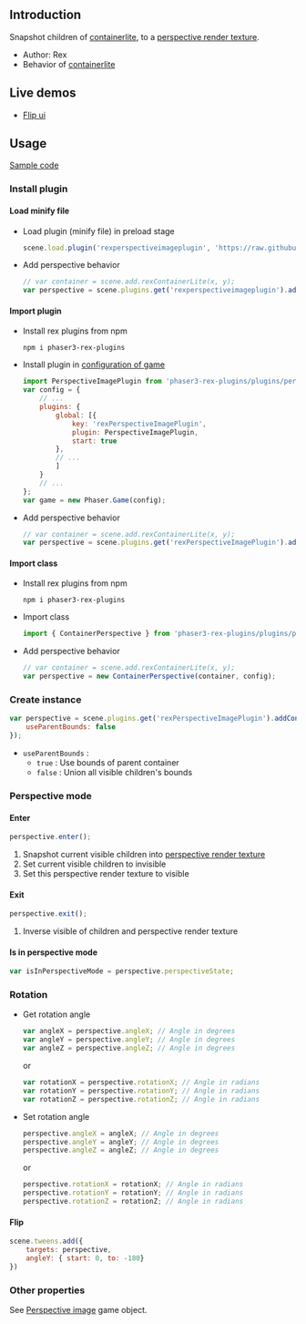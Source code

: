 ## Introduction

Snapshot children of [containerlite](containerlite.md), to a [perspective render texture](perspective-rendertexture.md).

- Author: Rex
- Behavior of [containerlite](containerlite.md)

## Live demos

- [Flip ui](https://codepen.io/rexrainbow/pen/vYKRbzx)

## Usage

[Sample code](https://github.com/rexrainbow/phaser3-rex-notes/tree/master/examples/ui-perspective)

### Install plugin

#### Load minify file

- Load plugin (minify file) in preload stage
    ```javascript
    scene.load.plugin('rexperspectiveimageplugin', 'https://raw.githubusercontent.com/rexrainbow/phaser3-rex-notes/master/dist/rexperspectiveimageplugin.min.js', true);
    ```
- Add perspective behavior
    ```javascript
    // var container = scene.add.rexContainerLite(x, y);
    var perspective = scene.plugins.get('rexperspectiveimageplugin').addContainerPerspective(container, config);
    ```

#### Import plugin

- Install rex plugins from npm
    ```
    npm i phaser3-rex-plugins
    ```
- Install plugin in [configuration of game](game.md#configuration)
    ```javascript
    import PerspectiveImagePlugin from 'phaser3-rex-plugins/plugins/perspectiveimage-plugin.js';
    var config = {
        // ...
        plugins: {
            global: [{
                key: 'rexPerspectiveImagePlugin',
                plugin: PerspectiveImagePlugin,
                start: true
            },
            // ...
            ]
        }
        // ...
    };
    var game = new Phaser.Game(config);
    ```
- Add perspective behavior
    ```javascript
    // var container = scene.add.rexContainerLite(x, y);
    var perspective = scene.plugins.get('rexPerspectiveImagePlugin').addContainerPerspective(container, config);
    ```

#### Import class

- Install rex plugins from npm
    ```
    npm i phaser3-rex-plugins
    ```
- Import class
    ```javascript
    import { ContainerPerspective } from 'phaser3-rex-plugins/plugins/perspectiveimage.js';
    ```
- Add perspective behavior
    ```javascript
    // var container = scene.add.rexContainerLite(x, y);
    var perspective = new ContainerPerspective(container, config);
    ```

### Create instance

```javascript
var perspective = scene.plugins.get('rexPerspectiveImagePlugin').addContainerPerspective(container, {
    useParentBounds: false
});
```

- `useParentBounds` :
    - `true` : Use bounds of parent container
    - `false` : Union all visible children's bounds

### Perspective mode

#### Enter

```javascript
perspective.enter();
```

1. Snapshot current visible children into [perspective render texture](perspective-rendertexture.md)
1. Set current visible children to invisible
1. Set this perspective render texture to visible

#### Exit

```javascript
perspective.exit();
```

1. Inverse visible of children and perspective render texture

#### Is in perspective mode

```javascript
var isInPerspectiveMode = perspective.perspectiveState;
```

### Rotation

- Get rotation angle
    ```javascript
    var angleX = perspective.angleX; // Angle in degrees
    var angleY = perspective.angleY; // Angle in degrees
    var angleZ = perspective.angleZ; // Angle in degrees
    ```
    or
    ```javascript
    var rotationX = perspective.rotationX; // Angle in radians
    var rotationY = perspective.rotationY; // Angle in radians
    var rotationZ = perspective.rotationZ; // Angle in radians
    ```
- Set rotation angle
    ```javascript
    perspective.angleX = angleX; // Angle in degrees
    perspective.angleY = angleY; // Angle in degrees
    perspective.angleZ = angleZ; // Angle in degrees
    ```
    or
    ```javascript
    perspective.rotationX = rotationX; // Angle in radians
    perspective.rotationY = rotationY; // Angle in radians
    perspective.rotationZ = rotationZ; // Angle in radians
    ```

#### Flip

```javascript
scene.tweens.add({
    targets: perspective,
    angleY: { start: 0, to: -180}
})
```

### Other properties

See [Perspective image](perspective-image.md) game object.
